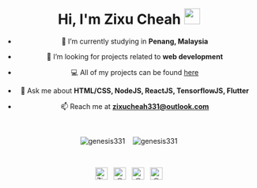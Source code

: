<div style="text-align: center;">
<h5 align="center">
<h1 align="center">Hi, I'm Zixu Cheah <img src="https://emojis.slackmojis.com/emojis/images/1570211625/6611/wave-animated.gif" width="32" height="32"/></h1>

- 🔭 I’m currently studying in **Penang, Malaysia**

- 👯 I’m looking for projects related to **web development**

- 💻 All of my projects can be found [here](https://genesis331.github.io/#/projects)

- 💬 Ask me about **HTML/CSS, NodeJS, ReactJS, TensorflowJS, Flutter**

- 📫 Reach me at **zixucheah331@outlook.com**

<br/>
<p align="center">
<img src="https://github-readme-stats.vercel.app/api?username=genesis331&show_icons=true" alt="genesis331" align="center"/>
&nbsp;&nbsp;
<img src="https://github-readme-stats.vercel.app/api/top-langs/?username=genesis331" alt="genesis331" align="center"/>
</p>
<br/>
<p align="center">
<a href="https://fb.com/zixucheah331" target="blank"><img align="center" src="https://simpleicons.org/icons/facebook.svg" alt="Zixu Cheah" height="25" width="25"/></a>
&nbsp;
<a href="https://instagram.com/zixucheah331" target="blank"><img align="center" src="https://simpleicons.org/icons/instagram.svg" alt="@zixucheah331" height="25" width="25"/></a>
&nbsp;
<a href="https://github.com/genesis331" target="blank"><img align="center" src="https://simpleicons.org/icons/github.svg" alt="@genesis331" height="25" width="25"/></a>
&nbsp;
<a href="https://gitlab.com/genesis331" target="blank"><img align="center" src="https://simpleicons.org/icons/gitlab.svg" alt="@genesis331" height="25" width="25"/></a>
</p>
<br>
